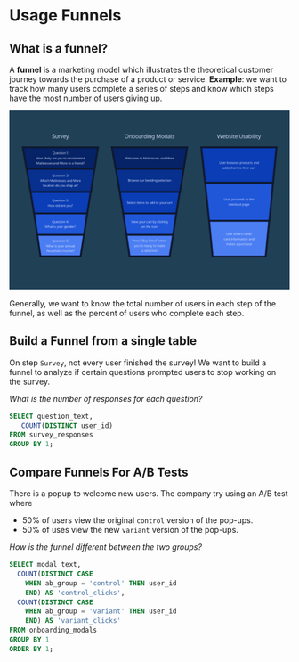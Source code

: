 # Usage Funnels

## What is a funnel?

A **funnel** is a marketing model which illustrates the theoretical customer journey towards the purchase of a product or service. **Example**: we want to track how many users complete a series of steps and know which steps have the most number of users giving up. 

![funnels](img/funnels.png)

Generally, we want to know the total number of users in each step of the funnel, as well as the percent of users who complete each step. 

## Build a Funnel from a single table

On step `Survey`, not every user finished the survey! We want to build a funnel to analyze if certain questions prompted users to stop working on the survey.

 *What is the number of responses for each question?* 

```sql
SELECT question_text,
   COUNT(DISTINCT user_id)
FROM survey_responses
GROUP BY 1;
```

## Compare Funnels For A/B Tests

There is a popup to welcome new users. The company try using an A/B test where

- 50% of users view the original `control` version of the pop-ups.
- 50% of uses view the new `variant` version of the pop-ups.

*How is the funnel different between the two groups?*

``` sql
SELECT modal_text,
  COUNT(DISTINCT CASE
    WHEN ab_group = 'control' THEN user_id
    END) AS 'control_clicks',
  COUNT(DISTINCT CASE
    WHEN ab_group = 'variant' THEN user_id
    END) AS 'variant_clicks'
FROM onboarding_modals
GROUP BY 1
ORDER BY 1;
```



